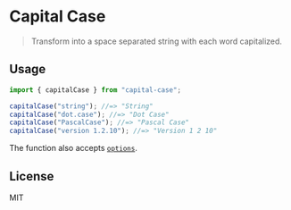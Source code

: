 # Capital Case

> Transform into a space separated string with each word capitalized.

## Usage

```js
import { capitalCase } from "capital-case";

capitalCase("string"); //=> "String"
capitalCase("dot.case"); //=> "Dot Case"
capitalCase("PascalCase"); //=> "Pascal Case"
capitalCase("version 1.2.10"); //=> "Version 1 2 10"
```

The function also accepts [`options`](https://github.com/denosaurs/gutenberg#options).

## License

MIT
